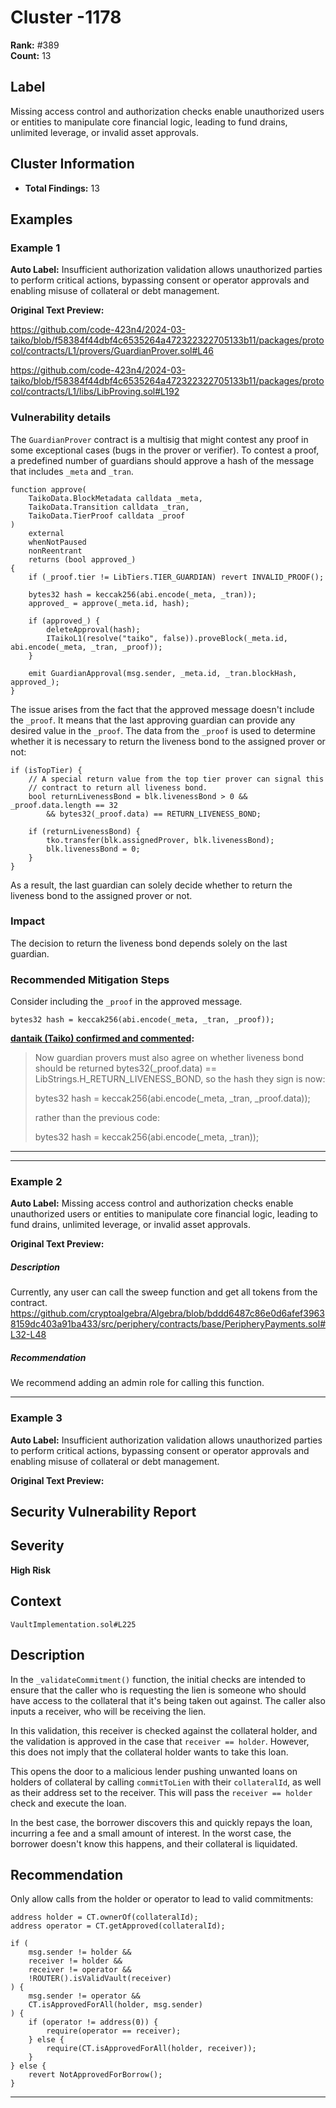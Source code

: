 # Cluster -1178

**Rank:** #389  
**Count:** 13  

## Label
Missing access control and authorization checks enable unauthorized users or entities to manipulate core financial logic, leading to fund drains, unlimited leverage, or invalid asset approvals.

## Cluster Information
- **Total Findings:** 13

## Examples

### Example 1

**Auto Label:** Insufficient authorization validation allows unauthorized parties to perform critical actions, bypassing consent or operator approvals and enabling misuse of collateral or debt management.  

**Original Text Preview:**

<https://github.com/code-423n4/2024-03-taiko/blob/f58384f44dbf4c6535264a472322322705133b11/packages/protocol/contracts/L1/provers/GuardianProver.sol#L46> 

<https://github.com/code-423n4/2024-03-taiko/blob/f58384f44dbf4c6535264a472322322705133b11/packages/protocol/contracts/L1/libs/LibProving.sol#L192>

### Vulnerability details

The `GuardianProver` contract is a multisig that might contest any proof in some exceptional cases (bugs in the prover or verifier). To contest a proof, a predefined number of guardians should approve a hash of the message that includes `_meta` and `_tran`.

```solidity
function approve(
    TaikoData.BlockMetadata calldata _meta,
    TaikoData.Transition calldata _tran,
    TaikoData.TierProof calldata _proof
)
    external
    whenNotPaused
    nonReentrant
    returns (bool approved_)
{
    if (_proof.tier != LibTiers.TIER_GUARDIAN) revert INVALID_PROOF();

    bytes32 hash = keccak256(abi.encode(_meta, _tran));
    approved_ = approve(_meta.id, hash);

    if (approved_) {
        deleteApproval(hash);
        ITaikoL1(resolve("taiko", false)).proveBlock(_meta.id, abi.encode(_meta, _tran, _proof));
    }

    emit GuardianApproval(msg.sender, _meta.id, _tran.blockHash, approved_);
}
```

The issue arises from the fact that the approved message doesn't include the `_proof`. It means that the last approving guardian can provide any desired value in the `_proof`. The data from the `_proof` is used to determine whether it is necessary to return the liveness bond to the assigned prover or not:

```solidity
if (isTopTier) {
    // A special return value from the top tier prover can signal this
    // contract to return all liveness bond.
    bool returnLivenessBond = blk.livenessBond > 0 && _proof.data.length == 32
        && bytes32(_proof.data) == RETURN_LIVENESS_BOND;

    if (returnLivenessBond) {
        tko.transfer(blk.assignedProver, blk.livenessBond);
        blk.livenessBond = 0;
    }
}
```

As a result, the last guardian can solely decide whether to return the liveness bond to the assigned prover or not.

### Impact

The decision to return the liveness bond depends solely on the last guardian.

### Recommended Mitigation Steps

Consider including the `_proof` in the approved message.

```solidity
bytes32 hash = keccak256(abi.encode(_meta, _tran, _proof));
```

**[dantaik (Taiko) confirmed and commented](https://github.com/code-423n4/2024-03-taiko-findings/issues/205#issuecomment-2079069856):**
 >Now guardian provers must also agree on whether liveness bond should be returned bytes32(_proof.data) == LibStrings.H_RETURN_LIVENESS_BOND, so the hash they sign is now:
 >
 >bytes32 hash = keccak256(abi.encode(_meta, _tran, _proof.data));
 >
 >rather than the previous code:
 >
 >bytes32 hash = keccak256(abi.encode(_meta, _tran));
***

---
### Example 2

**Auto Label:** Missing access control and authorization checks enable unauthorized users or entities to manipulate core financial logic, leading to fund drains, unlimited leverage, or invalid asset approvals.  

**Original Text Preview:**

##### Description
Currently, any user can call the sweep function and get all tokens from the contract.
https://github.com/cryptoalgebra/Algebra/blob/bddd6487c86e0d6afef39638159dc403a91ba433/src/periphery/contracts/base/PeripheryPayments.sol#L32-L48
##### Recommendation
We recommend adding an admin role for calling this function.

---
### Example 3

**Auto Label:** Insufficient authorization validation allows unauthorized parties to perform critical actions, bypassing consent or operator approvals and enabling misuse of collateral or debt management.  

**Original Text Preview:**

## Security Vulnerability Report

## Severity
**High Risk**

## Context
`VaultImplementation.sol#L225`

## Description
In the `_validateCommitment()` function, the initial checks are intended to ensure that the caller who is requesting the lien is someone who should have access to the collateral that it's being taken out against. The caller also inputs a receiver, who will be receiving the lien. 

In this validation, this receiver is checked against the collateral holder, and the validation is approved in the case that `receiver == holder`. However, this does not imply that the collateral holder wants to take this loan.

This opens the door to a malicious lender pushing unwanted loans on holders of collateral by calling `commitToLien` with their `collateralId`, as well as their address set to the receiver. This will pass the `receiver == holder` check and execute the loan.

In the best case, the borrower discovers this and quickly repays the loan, incurring a fee and a small amount of interest. In the worst case, the borrower doesn't know this happens, and their collateral is liquidated.

## Recommendation
Only allow calls from the holder or operator to lead to valid commitments:

```solidity
address holder = CT.ownerOf(collateralId);
address operator = CT.getApproved(collateralId);

if (
    msg.sender != holder &&
    receiver != holder &&
    receiver != operator &&
    !ROUTER().isValidVault(receiver)
) {
    msg.sender != operator &&
    CT.isApprovedForAll(holder, msg.sender)
) {
    if (operator != address(0)) {
        require(operator == receiver);
    } else {
        require(CT.isApprovedForAll(holder, receiver));
    }
} else {
    revert NotApprovedForBorrow();
}
```

---
